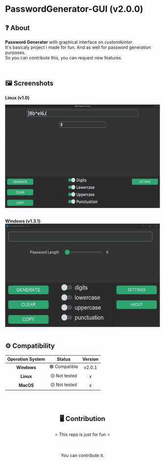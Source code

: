 # PasswordGenerator-GUI (v2.0.0)
## ❓ About
**Password Generator** with graphical interface on *customtkinter*. <br>
It`s basicaly project i made for fun. And as well for password generation purposes. <br>
So you can contribute this, you can request new features.

<br>

## 🖼️ Screenshots
**Linux (v1.0)** <br>

<img src='./images/screenshot_linux_v10.png' width=536 height=336 alt='screenshot-linux-v10'>
<br><br>

**Windows (v1.3.1)**
 <br>
<img src='./images/screenshot_win_v131.png' width=536 height=336 alt='screenshot-win-v131'>
<br><br>

## ⚙️ Compatibility
| **Operation System** | **Status** | **Version**|
| :---------: | :-----------: | :-----------: |
| **Windows** | 🟢 Compatible | v2.0.1 |
| **Linux** | 🟡 Not tested | x |
| **MacOS** | 🟡 Not tested | x |

<br><br>

## <p align=center>🖥️ Contribution</p>
<p align=center>⭐ This repo is just for fun ⭐</p>
<br>
<p align=center> You can contribute it.</p>
